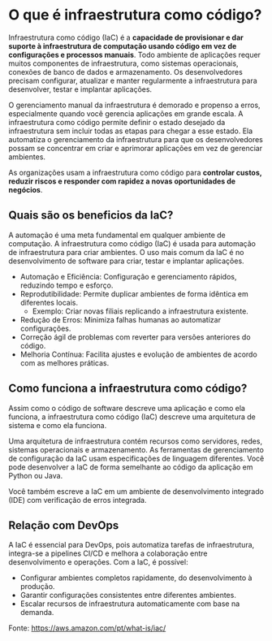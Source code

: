 # O que é infraestrutura como código?

Infraestrutura como código (IaC) é a **capacidade de provisionar e dar suporte à infraestrutura de computação usando código em vez de configurações e processos manuais**. Todo ambiente de aplicações requer muitos componentes de infraestrutura, como sistemas operacionais, conexões de banco de dados e armazenamento. Os desenvolvedores precisam configurar, atualizar e manter regularmente a infraestrutura para desenvolver, testar e implantar aplicações. 

O gerenciamento manual da infraestrutura é demorado e propenso a erros, especialmente quando você gerencia aplicações em grande escala. A infraestrutura como código permite definir o estado desejado da infraestrutura sem incluir todas as etapas para chegar a esse estado. Ela automatiza o gerenciamento da infraestrutura para que os desenvolvedores possam se concentrar em criar e aprimorar aplicações em vez de gerenciar ambientes. 

As organizações usam a infraestrutura como código para **controlar custos, reduzir riscos e responder com rapidez a novas oportunidades de negócios**.

## Quais são os beneficios da IaC?
A automação é uma meta fundamental em qualquer ambiente de computação. A infraestrutura como código (IaC) é usada para automação de infraestrutura para criar ambientes. 
O uso mais comum da IaC é no desenvolvimento de software para criar, testar e implantar aplicações.

- Automação e Eficiência: Configuração e gerenciamento rápidos, reduzindo tempo e esforço.
- Reprodutibilidade: Permite duplicar ambientes de forma idêntica em diferentes locais.
  - Exemplo: Criar novas filiais replicando a infraestrutura existente.
- Redução de Erros: Minimiza falhas humanas ao automatizar configurações.
- Correção ágil de problemas com reverter para versões anteriores do código.
- Melhoria Contínua: Facilita ajustes e evolução de ambientes de acordo com as melhores práticas.

## Como funciona a infraestrutura como código?
Assim como o código de software descreve uma aplicação e como ela funciona, a infraestrutura como código (IaC) descreve uma arquitetura de sistema e como ela funciona. 

Uma arquitetura de infraestrutura contém recursos como servidores, redes, sistemas operacionais e armazenamento. 
As ferramentas de gerenciamento de configuração da IaC usam especificações de linguagem diferentes. Você pode desenvolver a IaC de forma semelhante ao código da aplicação em Python ou Java. 

Você também escreve a IaC em um ambiente de desenvolvimento integrado (IDE) com verificação de erros integrada. 

## Relação com DevOps
A IaC é essencial para DevOps, pois automatiza tarefas de infraestrutura, integra-se a pipelines CI/CD e melhora a colaboração entre desenvolvimento e operações. Com a IaC, é possível:

- Configurar ambientes completos rapidamente, do desenvolvimento à produção.
- Garantir configurações consistentes entre diferentes ambientes.
- Escalar recursos de infraestrutura automaticamente com base na demanda.


Fonte: https://aws.amazon.com/pt/what-is/iac/


